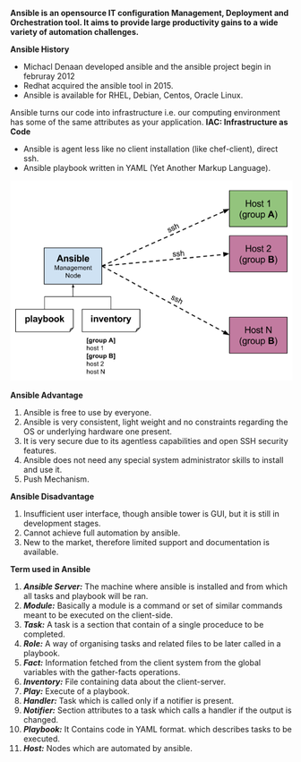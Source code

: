 **Ansible is an opensource IT configuration Management, Deployment and Orchestration tool. It aims to provide large productivity gains to a wide variety of automation challenges.**

**Ansible History**
- Michacl Denaan developed ansible and the ansible project begin in februray 2012
- Redhat acquired the ansible tool in 2015.
- Ansible is available for RHEL, Debian, Centos, Oracle Linux.

Ansible turns our code into infrastructure i.e. our computing environment has some of the same attributes as your application.
**IAC: Infrastructure as Code**

- Ansible is agent less like no client installation (like chef-client), direct ssh.
- Ansible playbook written in YAML (Yet Another Markup Language).

![Alt-text](https://github.com/herrry107/ansible/blob/main/images/ansible-architecture.png)

**Ansible Advantage**
1) Ansible is free to use by everyone.
2) Ansible is very consistent, light weight and no constraints regarding the OS or underlying hardware one present.
3) It is very secure due to its agentless capabilities and open SSH security features.
4) Ansible does not need any special system administrator skills to install and use it.
5) Push Mechanism.

**Ansible Disadvantage**
1) Insufficient user interface, though ansible tower is GUI, but it is still in development stages.
2) Cannot achieve full automation by ansible.
3) New to the market, therefore limited support and documentation is available.

**Term used in Ansible**
1) ***Ansible Server:*** The machine where ansible is installed and from which all tasks and playbook will be ran.
2) ***Module:*** Basically a module is a command or set of similar commands meant to be executed on the client-side.
3) ***Task:*** A task is a section that contain of a single proceduce to be completed.
4) ***Role:*** A way of organising tasks and related files to be later called in a playbook.
5) ***Fact:*** Information fetched from the client system from the global variables with the gather-facts operations.
6) ***Inventory:*** File containing data about the client-server.
7) ***Play:*** Execute of a playbook.
8) ***Handler:*** Task which is called only if a notifier is present.
9) ***Notifier:*** Section attributes to a task which calls a handler if the output is changed.
10) ***Playbook:*** It Contains code in YAML format. which describes tasks to be executed.
11) ***Host:*** Nodes which are automated by ansible.

